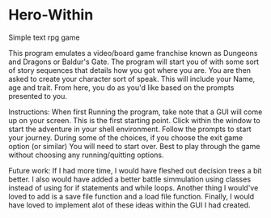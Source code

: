 # Hero-Within
Simple text rpg game

This program emulates a video/board game franchise known as Dungeons and Dragons or Baldur's Gate. The program will start you of with some sort of story sequences that details how you got where you are. You are then asked to create your character sort of speak. This will include your Name, age and trait. From here, you do as you'd like based on the prompts presented to you.

Instructions:
When first Running the program, take note that a GUI will come up on your screen. This is the first starting point. Click within the window to start the adventure in your shell environment. Follow the prompts to start your journey.
During some of the choices, if you choose the exit game option (or similar) You will need to start over. Best to play through the game without choosing any running/quitting options.


Future work:
If I had more time, I would have fleshed out decision trees a bit better. I also would have added a better battle simmulation using classes instead of using for if statements and while loops.
Another thing I would've loved to add is a save file function and a load file function.
Finally, I would have loved to implement alot of these ideas within the GUI I had created.